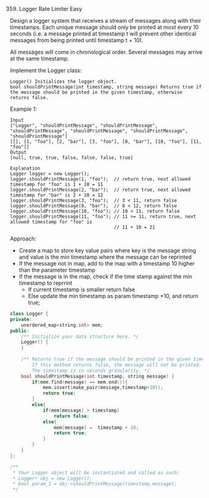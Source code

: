 359. Logger Rate Limiter
Easy

Design a logger system that receives a stream of messages along with their timestamps. Each unique message should only be printed at most every 10 seconds (i.e. a message printed at timestamp t will prevent other identical messages from being printed until timestamp t + 10).

All messages will come in chronological order. Several messages may arrive at the same timestamp.

Implement the Logger class:

    Logger() Initializes the logger object.
    bool shouldPrintMessage(int timestamp, string message) Returns true if the message should be printed in the given timestamp, otherwise returns false.

 

Example 1:
```
Input
["Logger", "shouldPrintMessage", "shouldPrintMessage", "shouldPrintMessage", "shouldPrintMessage", "shouldPrintMessage", "shouldPrintMessage"]
[[], [1, "foo"], [2, "bar"], [3, "foo"], [8, "bar"], [10, "foo"], [11, "foo"]]
Output
[null, true, true, false, false, false, true]

Explanation
Logger logger = new Logger();
logger.shouldPrintMessage(1, "foo");  // return true, next allowed timestamp for "foo" is 1 + 10 = 11
logger.shouldPrintMessage(2, "bar");  // return true, next allowed timestamp for "bar" is 2 + 10 = 12
logger.shouldPrintMessage(3, "foo");  // 3 < 11, return false
logger.shouldPrintMessage(8, "bar");  // 8 < 12, return false
logger.shouldPrintMessage(10, "foo"); // 10 < 11, return false
logger.shouldPrintMessage(11, "foo"); // 11 >= 11, return true, next allowed timestamp for "foo" is
                                      // 11 + 10 = 21
```

Approach: 
* Create a map to store key value pairs where key is the message string and value is the min timestamp where the message can be reprinted
* If the message not in map, add to the map with a timestamp 10 higher than the parameter timestamp
* If the message is in the map, check if the time stamp against the min timestamp to reprrint
    * If current timestamp is smaller return false
    * Else update the min timestamp as param timestamp +10, and return true;

```cpp
class Logger {
private:
    unordered_map<string,int> mem;
public:
    /** Initialize your data structure here. */
    Logger() {
    }
    
    /** Returns true if the message should be printed in the given timestamp, otherwise returns false.
        If this method returns false, the message will not be printed.
        The timestamp is in seconds granularity. */
    bool shouldPrintMessage(int timestamp, string message) {
        if(mem.find(message) == mem.end()){
            mem.insert(make_pair(message,timestamp+10));
            return true;
        }
        else{
            if(mem[message] > timestamp) 
                return false;
            else{
                mem[message] =  timestamp + 10;
                return true;
            }
        }
    }
};

/**
 * Your Logger object will be instantiated and called as such:
 * Logger* obj = new Logger();
 * bool param_1 = obj->shouldPrintMessage(timestamp,message);
 */
```